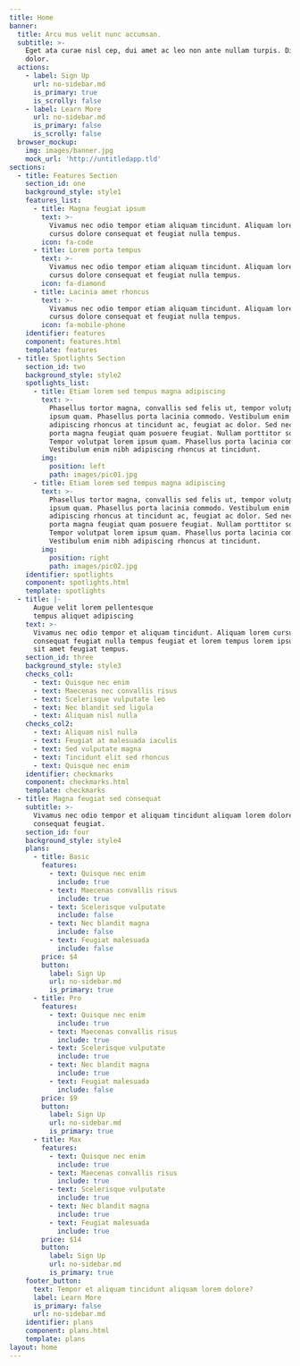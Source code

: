 ```yaml
---
title: Home
banner:
  title: Arcu mus velit nunc accumsan.
  subtitle: >-
    Eget ata curae nisl cep, dui amet ac leo non ante nullam turpis. Dis eu
    dolor.
  actions:
    - label: Sign Up
      url: no-sidebar.md
      is_primary: true
      is_scrolly: false
    - label: Learn More
      url: no-sidebar.md
      is_primary: false
      is_scrolly: false
  browser_mockup:
    img: images/banner.jpg
    mock_url: 'http://untitledapp.tld'
sections:
  - title: Features Section
    section_id: one
    background_style: style1
    features_list:
      - title: Magna feugiat ipsum
        text: >-
          Vivamus nec odio tempor etiam aliquam tincidunt. Aliquam lorem et
          cursus dolore consequat et feugiat nulla tempus.
        icon: fa-code
      - title: Lorem porta tempus
        text: >-
          Vivamus nec odio tempor etiam aliquam tincidunt. Aliquam lorem et
          cursus dolore consequat et feugiat nulla tempus.
        icon: fa-diamond
      - title: Lacinia amet rhoncus
        text: >-
          Vivamus nec odio tempor etiam aliquam tincidunt. Aliquam lorem et
          cursus dolore consequat et feugiat nulla tempus.
        icon: fa-mobile-phone
    identifier: features
    component: features.html
    template: features
  - title: Spotlights Section
    section_id: two
    background_style: style2
    spotlights_list:
      - title: Etiam lorem sed tempus magna adipiscing
        text: >-
          Phasellus tortor magna, convallis sed felis ut, tempor volutpat lorem
          ipsum quam. Phasellus porta lacinia commodo. Vestibulum enim nibh
          adipiscing rhoncus at tincidunt ac, feugiat ac dolor. Sed nec odio
          porta magna feugiat quam posuere feugiat. Nullam porttitor sodales.
          Tempor volutpat lorem ipsum quam. Phasellus porta lacinia commodo.
          Vestibulum enim nibh adipiscing rhoncus at tincidunt.
        img:
          position: left
          path: images/pic01.jpg
      - title: Etiam lorem sed tempus magna adipiscing
        text: >-
          Phasellus tortor magna, convallis sed felis ut, tempor volutpat lorem
          ipsum quam. Phasellus porta lacinia commodo. Vestibulum enim nibh
          adipiscing rhoncus at tincidunt ac, feugiat ac dolor. Sed nec odio
          porta magna feugiat quam posuere feugiat. Nullam porttitor sodales.
          Tempor volutpat lorem ipsum quam. Phasellus porta lacinia commodo.
          Vestibulum enim nibh adipiscing rhoncus at tincidunt.
        img:
          position: right
          path: images/pic02.jpg
    identifier: spotlights
    component: spotlights.html
    template: spotlights
  - title: |-
      Augue velit lorem pellentesque
      tempus aliquet adipiscing
    text: >-
      Vivamus nec odio tempor et aliquam tincidunt. Aliquam lorem cursus dolore
      consequat feugiat nulla tempus feugiat et lorem tempus lorem ipsum dolor
      sit amet feugiat tempus.
    section_id: three
    background_style: style3
    checks_col1:
      - text: Quisque nec enim
      - text: Maecenas nec convallis risus
      - text: Scelerisque vulputate leo
      - text: Nec blandit sed ligula
      - text: Aliquam nisl nulla
    checks_col2:
      - text: Aliquam nisl nulla
      - text: Feugiat at malesuada iaculis
      - text: Sed vulputate magna
      - text: Tincidunt elit sed rhoncus
      - text: Quisque nec enim
    identifier: checkmarks
    component: checkmarks.html
    template: checkmarks
  - title: Magna feugiat sed consequat
    subtitle: >-
      Vivamus nec odio tempor et aliquam tincidunt aliquam lorem dolore
      consequat feugiat.
    section_id: four
    background_style: style4
    plans:
      - title: Basic
        features:
          - text: Quisque nec enim
            include: true
          - text: Maecenas convallis risus
            include: true
          - text: Scelerisque vulputate
            include: false
          - text: Nec blandit magna
            include: false
          - text: Feugiat malesuada
            include: false
        price: $4
        button:
          label: Sign Up
          url: no-sidebar.md
          is_primary: true
      - title: Pro
        features:
          - text: Quisque nec enim
            include: true
          - text: Maecenas convallis risus
            include: true
          - text: Scelerisque vulputate
            include: true
          - text: Nec blandit magna
            include: true
          - text: Feugiat malesuada
            include: false
        price: $9
        button:
          label: Sign Up
          url: no-sidebar.md
          is_primary: true
      - title: Max
        features:
          - text: Quisque nec enim
            include: true
          - text: Maecenas convallis risus
            include: true
          - text: Scelerisque vulputate
            include: true
          - text: Nec blandit magna
            include: true
          - text: Feugiat malesuada
            include: true
        price: $14
        button:
          label: Sign Up
          url: no-sidebar.md
          is_primary: true
    footer_button:
      text: Tempor et aliquam tincidunt aliquam lorem dolore?
      label: Learn More
      is_primary: false
      url: no-sidebar.md
    identifier: plans
    component: plans.html
    template: plans
layout: home
---
```


